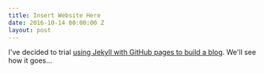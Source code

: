 ```yaml
---
title: Insert Website Here
date: 2016-10-14 00:00:00 Z
layout: post
---
```


I've decided to trial [using Jekyll with GitHub pages to build a blog](https://www.smashingmagazine.com/2014/08/build-blog-jekyll-github-pages/). We'll see how it goes...
